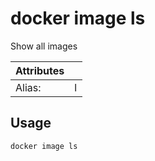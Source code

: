 # docker image ls

Show all images

| Attributes       | &nbsp;
|------------------|-------------
| Alias:           | l

## Usage

```bash
docker image ls
```

